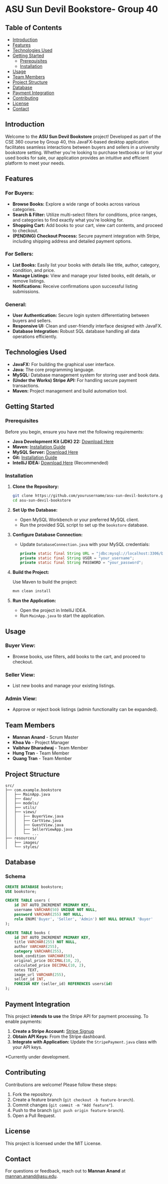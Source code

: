 # ASU Sun Devil Bookstore- Group 40

## Table of Contents
- [Introduction](#introduction)
- [Features](#features)
- [Technologies Used](#technologies-used)
- [Getting Started](#getting-started)
  - [Prerequisites](#prerequisites)
  - [Installation](#installation)
- [Usage](#usage)
- [Team Members](#team-members)
- [Project Structure](#project-structure)
- [Database](#database)
- [Payment Integration](#payment-integration)
- [Contributing](#contributing)
- [License](#license)
- [Contact](#contact)

## Introduction

Welcome to the **ASU Sun Devil Bookstore** project! Developed as part of the CSE 360 course by Group 40, this JavaFX-based desktop application facilitates seamless interactions between buyers and sellers in a university bookstore setting. Whether you're looking to purchase textbooks or list your used books for sale, our application provides an intuitive and efficient platform to meet your needs.

## Features

### **For Buyers:**
- **Browse Books:** Explore a wide range of books across various categories.
- **Search & Filter:** Utilize multi-select filters for conditions, price ranges, and categories to find exactly what you're looking for.
- **Shopping Cart:** Add books to your cart, view cart contents, and proceed to checkout.
- **(PENDING) Checkout Process:** Secure payment integration with Stripe, including shipping address and detailed payment options.

### **For Sellers:**
- **List Books:** Easily list your books with details like title, author, category, condition, and price.
- **Manage Listings:** View and manage your listed books, edit details, or remove listings.
- **Notifications:** Receive confirmations upon successful listing submissions.

### **General:**
- **User Authentication:** Secure login system differentiating between buyers and sellers.
- **Responsive UI:** Clean and user-friendly interface designed with JavaFX.
- **Database Integration:** Robust SQL database handling all data operations efficiently.

## Technologies Used

- **JavaFX:** For building the graphical user interface.
- **Java:** The core programming language.
- **MySQL:** Database management system for storing user and book data.
- **(Under the Works) Stripe API:** For handling secure payment transactions.
- **Maven:** Project management and build automation tool.

## Getting Started

### Prerequisites

Before you begin, ensure you have met the following requirements:

- **Java Development Kit (JDK) 22:** [Download Here](https://www.oracle.com/java/technologies/javase-jdk22-downloads.html)
- **Maven:** [Installation Guide](https://maven.apache.org/install.html)
- **MySQL Server:** [Download Here](https://dev.mysql.com/downloads/mysql/)
- **Git:** [Installation Guide](https://git-scm.com/book/en/v2/Getting-Started-Installing-Git)
- **IntelliJ IDEA:** [Download Here](https://www.jetbrains.com/idea/download/) (Recommended)

### Installation

1. **Clone the Repository:**

   ```bash
   git clone https://github.com/yourusername/asu-sun-devil-bookstore.git
   cd asu-sun-devil-bookstore
   ```

2. **Set Up the Database:**

   - Open MySQL Workbench or your preferred MySQL client.
   - Run the provided SQL script to set up the `bookstore` database.

3. **Configure Database Connection:**

   - Update `DatabaseConnection.java` with your MySQL credentials:
     ```java
     private static final String URL = "jdbc:mysql://localhost:3306/bookstore";
     private static final String USER = "your_username";
     private static final String PASSWORD = "your_password";
     ```

4. **Build the Project:**

   Use Maven to build the project:
   ```bash
   mvn clean install
   ```

5. **Run the Application:**

   - Open the project in IntelliJ IDEA.
   - Run `MainApp.java` to start the application.

## Usage

### **Buyer View:**
- Browse books, use filters, add books to the cart, and proceed to checkout.

### **Seller View:**
- List new books and manage your existing listings.

### **Admin View:**
- Approve or reject book listings (admin functionality can be expanded).

## Team Members

- **Mannan Anand** - Scrum Master
- **Khoa Vo** - Project Manager
- **Vaibhav Bharadwaj** - Team Member
- **Hung Tran** - Team Member
- **Quang Tran** - Team Member

## Project Structure

```plaintext
src/
├── com.example.bookstore
│   ├── MainApp.java
│   ├── dao/
│   ├── models/
│   ├── utils/
│   ├── views/
│   │   ├── BuyerView.java
│   │   ├── CartView.java
│   │   ├── GuestView.java
│   │   ├── SellerViewApp.java
│   │   └── ...
├── resources/
│   ├── images/
│   └── styles/
```

## Database

### Schema
```sql
CREATE DATABASE bookstore;
USE bookstore;

CREATE TABLE users (
    id INT AUTO_INCREMENT PRIMARY KEY,
    username VARCHAR(50) UNIQUE NOT NULL,
    password VARCHAR(255) NOT NULL,
    role ENUM('Buyer', 'Seller', 'Admin') NOT NULL DEFAULT 'Buyer'
);

CREATE TABLE books (
    id INT AUTO_INCREMENT PRIMARY KEY,
    title VARCHAR(255) NOT NULL,
    author VARCHAR(255),
    category VARCHAR(255),
    book_condition VARCHAR(50),
    original_price DECIMAL(10, 2),
    calculated_price DECIMAL(10, 2),
    notes TEXT,
    image_url VARCHAR(255),
    seller_id INT,
    FOREIGN KEY (seller_id) REFERENCES users(id)
);
```

## Payment Integration

This project **intends to use** the Stripe API for payment processing. To enable payments:

1. **Create a Stripe Account:** [Stripe Signup](https://stripe.com)
2. **Obtain API Keys:** From the Stripe dashboard.
3. **Integrate with Application:** Update the `StripePayment.java` class with your API keys.

*Currently under development.

## Contributing

Contributions are welcome! Please follow these steps:

1. Fork the repository.
2. Create a feature branch (`git checkout -b feature-branch`).
3. Commit changes (`git commit -m "Add feature"`).
4. Push to the branch (`git push origin feature-branch`).
5. Open a Pull Request.

## License

This project is licensed under the MIT License.

## Contact

For questions or feedback, reach out to **Mannan Anand** at [mannan.anand@asu.edu](mailto:mannan.anand@asu.edu).
